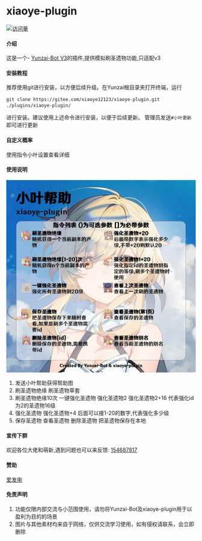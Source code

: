 # xiaoye-plugin
[![访问量](https://profile-counter.glitch.me/xiaoye-plugin/count.svg)](https://gitee.com/xiaoye12123/xiaoye-plugin.git)

#### 介绍
这是一个- [Yunzai-Bot V3](https://gitee.com/Le-niao/Yunzai-Bot)的插件,提供模拟刷圣遗物功能,只适配v3


#### 安装教程

推荐使用git进行安装，以方便后续升级。在Yunzai根目录夹打开终端，运行

```base
git clone https://gitee.com/xiaoye12123/xiaoye-plugin.git ./plugins/xiaoye-plugin/
```
进行安装。建议使用上述命令进行安装，以便于后续更新。 管理员发送`#小叶更新`即可进行更新

#### 自定义概率

  使用指令小叶设置查看详细

#### 使用说明
<img src="resources/help.jpg" alt="" width = "600">

1.  发送小叶帮助获得帮助图
2.  刷圣遗物绝缘  刷圣遗物草套
3.  刷圣遗物绝缘10次 一键强化圣遗物 强化圣遗物2 强化圣遗物2+16 代表强化id为2的圣遗物16级 
4.  强化圣遗物 强化圣遗物+4 后面可以接1-20的数字,代表强化多少级
5.  保存圣遗物 查看圣遗物 删除圣遗物 把圣遗物保存在本地

#### 宣传下群


欢迎各位大佬和萌新,遇到问题也可以来反馈: [154687817](https://jq.qq.com/?_wv=1027&k=rP4fjPex) 


#### 赞助

[爱发电](https://afdian.net/a/xiaoye12123)


#### 免责声明

1. 功能仅限内部交流与小范围使用，请勿将Yunzai-Bot及xiaoye-plugin用于以盈利为目的的场景
2. 图片与其他素材均来自于网络，仅供交流学习使用，如有侵权请联系，会立即删除